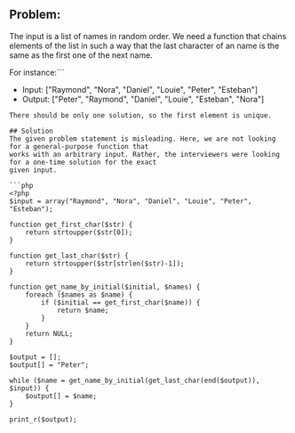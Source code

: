 ## Problem:
The input is a list of names in random order. We need a function that chains elements of the list in such a way
that the last character of an name is the same as the first one of the next name.

For instance:```
- Input: ["Raymond", "Nora", "Daniel", "Louie", "Peter", "Esteban"]
- Output: ["Peter", "Raymond", "Daniel", "Louie", "Esteban", "Nora"]
```
There should be only one solution, so the first element is unique.

## Solution
The given problem statement is misleading. Here, we are not looking for a general-purpose function that
works with an arbitrary input. Rather, the interviewers were looking for a one-time solution for the exact
given input.

```php
<?php
$input = array("Raymond", "Nora", "Daniel", "Louie", "Peter", "Esteban");

function get_first_char($str) {
    return strtoupper($str[0]);
}

function get_last_char($str) {
    return strtoupper($str[strlen($str)-1]);
}

function get_name_by_initial($initial, $names) {
    foreach ($names as $name) {
        if ($initial == get_first_char($name)) {
            return $name;
        }
    }
    return NULL;
}

$output = [];
$output[] = "Peter";

while ($name = get_name_by_initial(get_last_char(end($output)), $input)) {
    $output[] = $name;
}

print_r($output);
```

